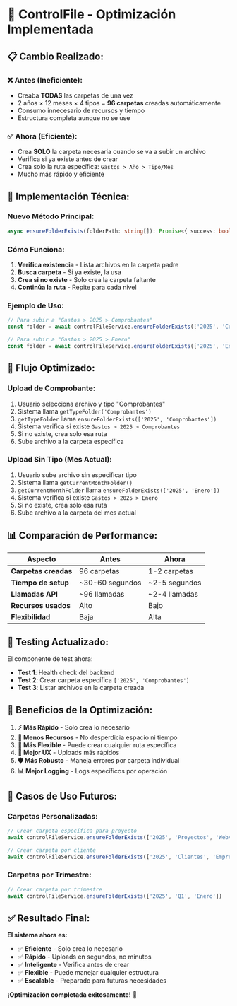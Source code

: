 # 🚀 ControlFile - Optimización Implementada

## 📋 **Cambio Realizado:**

### **❌ Antes (Ineficiente):**
- Creaba **TODAS** las carpetas de una vez
- 2 años × 12 meses × 4 tipos = **96 carpetas** creadas automáticamente
- Consumo innecesario de recursos y tiempo
- Estructura completa aunque no se use

### **✅ Ahora (Eficiente):**
- Crea **SOLO** la carpeta necesaria cuando se va a subir un archivo
- Verifica si ya existe antes de crear
- Crea solo la ruta específica: `Gastos > Año > Tipo/Mes`
- Mucho más rápido y eficiente

## 🔧 **Implementación Técnica:**

### **Nuevo Método Principal:**
```typescript
async ensureFolderExists(folderPath: string[]): Promise<{ success: boolean; folderId?: string; error?: string }>
```

### **Cómo Funciona:**
1. **Verifica existencia** - Lista archivos en la carpeta padre
2. **Busca carpeta** - Si ya existe, la usa
3. **Crea si no existe** - Solo crea la carpeta faltante
4. **Continúa la ruta** - Repite para cada nivel

### **Ejemplo de Uso:**
```typescript
// Para subir a "Gastos > 2025 > Comprobantes"
const folder = await controlFileService.ensureFolderExists(['2025', 'Comprobantes'])

// Para subir a "Gastos > 2025 > Enero"  
const folder = await controlFileService.ensureFolderExists(['2025', 'Enero'])
```

## 🎯 **Flujo Optimizado:**

### **Upload de Comprobante:**
1. Usuario selecciona archivo y tipo "Comprobantes"
2. Sistema llama `getTypeFolder('Comprobantes')`
3. `getTypeFolder` llama `ensureFolderExists(['2025', 'Comprobantes'])`
4. Sistema verifica si existe `Gastos > 2025 > Comprobantes`
5. Si no existe, crea solo esa ruta
6. Sube archivo a la carpeta específica

### **Upload Sin Tipo (Mes Actual):**
1. Usuario sube archivo sin especificar tipo
2. Sistema llama `getCurrentMonthFolder()`
3. `getCurrentMonthFolder` llama `ensureFolderExists(['2025', 'Enero'])`
4. Sistema verifica si existe `Gastos > 2025 > Enero`
5. Si no existe, crea solo esa ruta
6. Sube archivo a la carpeta del mes actual

## 📊 **Comparación de Performance:**

| Aspecto | Antes | Ahora |
|---------|-------|-------|
| **Carpetas creadas** | 96 carpetas | 1-2 carpetas |
| **Tiempo de setup** | ~30-60 segundos | ~2-5 segundos |
| **Llamadas API** | ~96 llamadas | ~2-4 llamadas |
| **Recursos usados** | Alto | Bajo |
| **Flexibilidad** | Baja | Alta |

## 🧪 **Testing Actualizado:**

El componente de test ahora:
- **Test 1**: Health check del backend
- **Test 2**: Crear carpeta específica `['2025', 'Comprobantes']`
- **Test 3**: Listar archivos en la carpeta creada

## 🎉 **Beneficios de la Optimización:**

1. **⚡ Más Rápido** - Solo crea lo necesario
2. **💾 Menos Recursos** - No desperdicia espacio ni tiempo
3. **🔄 Más Flexible** - Puede crear cualquier ruta específica
4. **📱 Mejor UX** - Uploads más rápidos
5. **🛡️ Más Robusto** - Maneja errores por carpeta individual
6. **📊 Mejor Logging** - Logs específicos por operación

## 🔮 **Casos de Uso Futuros:**

### **Carpetas Personalizadas:**
```typescript
// Crear carpeta específica para proyecto
await controlFileService.ensureFolderExists(['2025', 'Proyectos', 'WebApp'])

// Crear carpeta por cliente
await controlFileService.ensureFolderExists(['2025', 'Clientes', 'EmpresaXYZ'])
```

### **Carpetas por Trimestre:**
```typescript
// Crear carpeta por trimestre
await controlFileService.ensureFolderExists(['2025', 'Q1', 'Enero'])
```

## ✅ **Resultado Final:**

**El sistema ahora es:**
- ✅ **Eficiente** - Solo crea lo necesario
- ✅ **Rápido** - Uploads en segundos, no minutos
- ✅ **Inteligente** - Verifica antes de crear
- ✅ **Flexible** - Puede manejar cualquier estructura
- ✅ **Escalable** - Preparado para futuras necesidades

**¡Optimización completada exitosamente!** 🚀

